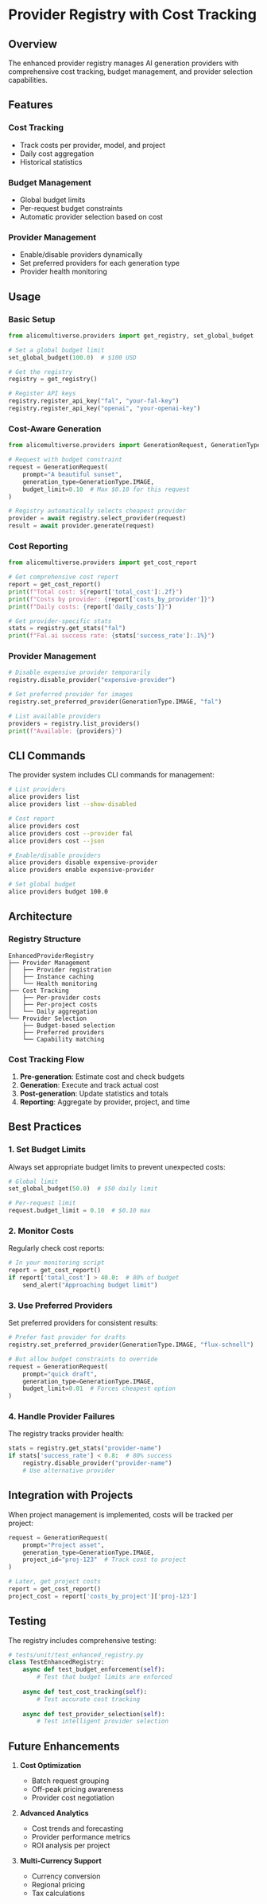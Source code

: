 # Provider Registry with Cost Tracking

## Overview

The enhanced provider registry manages AI generation providers with comprehensive cost tracking, budget management, and provider selection capabilities.

## Features

### Cost Tracking
- Track costs per provider, model, and project
- Daily cost aggregation
- Historical statistics

### Budget Management
- Global budget limits
- Per-request budget constraints
- Automatic provider selection based on cost

### Provider Management
- Enable/disable providers dynamically
- Set preferred providers for each generation type
- Provider health monitoring

## Usage

### Basic Setup

```python
from alicemultiverse.providers import get_registry, set_global_budget

# Set a global budget limit
set_global_budget(100.0)  # $100 USD

# Get the registry
registry = get_registry()

# Register API keys
registry.register_api_key("fal", "your-fal-key")
registry.register_api_key("openai", "your-openai-key")
```

### Cost-Aware Generation

```python
from alicemultiverse.providers import GenerationRequest, GenerationType

# Request with budget constraint
request = GenerationRequest(
    prompt="A beautiful sunset",
    generation_type=GenerationType.IMAGE,
    budget_limit=0.10  # Max $0.10 for this request
)

# Registry automatically selects cheapest provider
provider = await registry.select_provider(request)
result = await provider.generate(request)
```

### Cost Reporting

```python
from alicemultiverse.providers import get_cost_report

# Get comprehensive cost report
report = get_cost_report()
print(f"Total cost: ${report['total_cost']:.2f}")
print(f"Costs by provider: {report['costs_by_provider']}")
print(f"Daily costs: {report['daily_costs']}")

# Get provider-specific stats
stats = registry.get_stats("fal")
print(f"Fal.ai success rate: {stats['success_rate']:.1%}")
```

### Provider Management

```python
# Disable expensive provider temporarily
registry.disable_provider("expensive-provider")

# Set preferred provider for images
registry.set_preferred_provider(GenerationType.IMAGE, "fal")

# List available providers
providers = registry.list_providers()
print(f"Available: {providers}")
```

## CLI Commands

The provider system includes CLI commands for management:

```bash
# List providers
alice providers list
alice providers list --show-disabled

# Cost report
alice providers cost
alice providers cost --provider fal
alice providers cost --json

# Enable/disable providers
alice providers disable expensive-provider
alice providers enable expensive-provider

# Set global budget
alice providers budget 100.0
```

## Architecture

### Registry Structure

```
EnhancedProviderRegistry
├── Provider Management
│   ├── Provider registration
│   ├── Instance caching
│   └── Health monitoring
├── Cost Tracking
│   ├── Per-provider costs
│   ├── Per-project costs
│   └── Daily aggregation
└── Provider Selection
    ├── Budget-based selection
    ├── Preferred providers
    └── Capability matching
```

### Cost Tracking Flow

1. **Pre-generation**: Estimate cost and check budgets
2. **Generation**: Execute and track actual cost
3. **Post-generation**: Update statistics and totals
4. **Reporting**: Aggregate by provider, project, and time

## Best Practices

### 1. Set Budget Limits
Always set appropriate budget limits to prevent unexpected costs:

```python
# Global limit
set_global_budget(50.0)  # $50 daily limit

# Per-request limit
request.budget_limit = 0.10  # $0.10 max
```

### 2. Monitor Costs
Regularly check cost reports:

```python
# In your monitoring script
report = get_cost_report()
if report['total_cost'] > 40.0:  # 80% of budget
    send_alert("Approaching budget limit")
```

### 3. Use Preferred Providers
Set preferred providers for consistent results:

```python
# Prefer fast provider for drafts
registry.set_preferred_provider(GenerationType.IMAGE, "flux-schnell")

# But allow budget constraints to override
request = GenerationRequest(
    prompt="quick draft",
    generation_type=GenerationType.IMAGE,
    budget_limit=0.01  # Forces cheapest option
)
```

### 4. Handle Provider Failures
The registry tracks provider health:

```python
stats = registry.get_stats("provider-name")
if stats['success_rate'] < 0.8:  # 80% success
    registry.disable_provider("provider-name")
    # Use alternative provider
```

## Integration with Projects

When project management is implemented, costs will be tracked per project:

```python
request = GenerationRequest(
    prompt="Project asset",
    generation_type=GenerationType.IMAGE,
    project_id="proj-123"  # Track cost to project
)

# Later, get project costs
report = get_cost_report()
project_cost = report['costs_by_project']['proj-123']
```

## Testing

The registry includes comprehensive testing:

```python
# tests/unit/test_enhanced_registry.py
class TestEnhancedRegistry:
    async def test_budget_enforcement(self):
        # Test that budget limits are enforced
        
    async def test_cost_tracking(self):
        # Test accurate cost tracking
        
    async def test_provider_selection(self):
        # Test intelligent provider selection
```

## Future Enhancements

1. **Cost Optimization**
   - Batch request grouping
   - Off-peak pricing awareness
   - Provider cost negotiation

2. **Advanced Analytics**
   - Cost trends and forecasting
   - Provider performance metrics
   - ROI analysis per project

3. **Multi-Currency Support**
   - Currency conversion
   - Regional pricing
   - Tax calculations